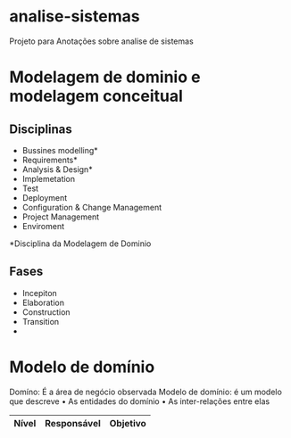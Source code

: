 # analise-sistemas
Projeto para Anotações sobre analise de sistemas

# Modelagem de dominio e modelagem conceitual

## Disciplinas
- Bussines modelling* 
- Requirements*
- Analysis & Design*
- Implemetation
- Test
- Deployment
- Configuration & Change Management
- Project Management
- Enviroment

*Disciplina da Modelagem de Dominio

## Fases
- Incepiton 
- Elaboration
- Construction 
- Transition
- 

# Modelo de domínio
Domíno: É a área de negócio observada
Modelo de domínio: é um modelo que descreve
• As entidades do domínio
• As inter-relações entre elas

| Nível  | Responsável  | Objetivo   | 
|---	   |---         	|---         |
